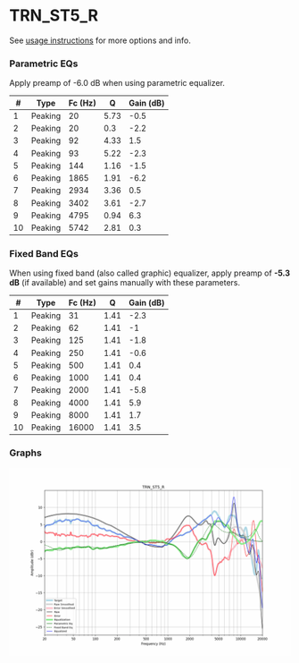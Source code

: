 # TRN_ST5_R
See [usage instructions](https://github.com/jaakkopasanen/AutoEq#usage) for more options and info.

### Parametric EQs
Apply preamp of -6.0 dB when using parametric equalizer.

|   # | Type    |   Fc (Hz) |    Q |   Gain (dB) |
|-----|---------|-----------|------|-------------|
|   1 | Peaking |        20 | 5.73 |        -0.5 |
|   2 | Peaking |        20 | 0.3  |        -2.2 |
|   3 | Peaking |        92 | 4.33 |         1.5 |
|   4 | Peaking |        93 | 5.22 |        -2.3 |
|   5 | Peaking |       144 | 1.16 |        -1.5 |
|   6 | Peaking |      1865 | 1.91 |        -6.2 |
|   7 | Peaking |      2934 | 3.36 |         0.5 |
|   8 | Peaking |      3402 | 3.61 |        -2.7 |
|   9 | Peaking |      4795 | 0.94 |         6.3 |
|  10 | Peaking |      5742 | 2.81 |         0.3 |

### Fixed Band EQs
When using fixed band (also called graphic) equalizer, apply preamp of **-5.3 dB** (if available) and set gains manually with these parameters.

|   # | Type    |   Fc (Hz) |    Q |   Gain (dB) |
|-----|---------|-----------|------|-------------|
|   1 | Peaking |        31 | 1.41 |        -2.3 |
|   2 | Peaking |        62 | 1.41 |        -1   |
|   3 | Peaking |       125 | 1.41 |        -1.8 |
|   4 | Peaking |       250 | 1.41 |        -0.6 |
|   5 | Peaking |       500 | 1.41 |         0.4 |
|   6 | Peaking |      1000 | 1.41 |         0.4 |
|   7 | Peaking |      2000 | 1.41 |        -5.8 |
|   8 | Peaking |      4000 | 1.41 |         5.9 |
|   9 | Peaking |      8000 | 1.41 |         1.7 |
|  10 | Peaking |     16000 | 1.41 |         3.5 |

### Graphs
![](./TRN_ST5_R.png)
